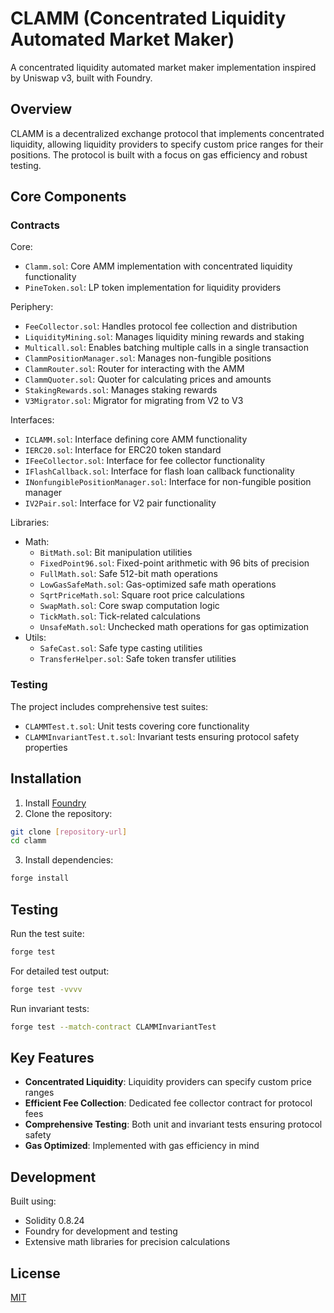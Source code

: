 # CLAMM (Concentrated Liquidity Automated Market Maker)

A concentrated liquidity automated market maker implementation inspired by Uniswap v3, built with Foundry.

## Overview

CLAMM is a decentralized exchange protocol that implements concentrated liquidity, allowing liquidity providers to specify custom price ranges for their positions. The protocol is built with a focus on gas efficiency and robust testing.

## Core Components

### Contracts

Core:
- `Clamm.sol`: Core AMM implementation with concentrated liquidity functionality
- `PineToken.sol`: LP token implementation for liquidity providers

Periphery:
- `FeeCollector.sol`: Handles protocol fee collection and distribution
- `LiquidityMining.sol`: Manages liquidity mining rewards and staking
- `Multicall.sol`: Enables batching multiple calls in a single transaction
- `ClammPositionManager.sol`: Manages non-fungible positions
- `ClammRouter.sol`: Router for interacting with the AMM
- `ClammQuoter.sol`: Quoter for calculating prices and amounts
- `StakingRewards.sol`: Manages staking rewards
- `V3Migrator.sol`: Migrator for migrating from V2 to V3


Interfaces:
- `ICLAMM.sol`: Interface defining core AMM functionality
- `IERC20.sol`: Interface for ERC20 token standard
- `IFeeCollector.sol`: Interface for fee collector functionality
- `IFlashCallback.sol`: Interface for flash loan callback functionality
- `INonfungiblePositionManager.sol`: Interface for non-fungible position manager
- `IV2Pair.sol`: Interface for V2 pair functionality


Libraries:
- Math:
  - `BitMath.sol`: Bit manipulation utilities
  - `FixedPoint96.sol`: Fixed-point arithmetic with 96 bits of precision
  - `FullMath.sol`: Safe 512-bit math operations
  - `LowGasSafeMath.sol`: Gas-optimized safe math operations
  - `SqrtPriceMath.sol`: Square root price calculations
  - `SwapMath.sol`: Core swap computation logic
  - `TickMath.sol`: Tick-related calculations
  - `UnsafeMath.sol`: Unchecked math operations for gas optimization
- Utils:
  - `SafeCast.sol`: Safe type casting utilities
  - `TransferHelper.sol`: Safe token transfer utilities


### Testing

The project includes comprehensive test suites:
- `CLAMMTest.t.sol`: Unit tests covering core functionality
- `CLAMMInvariantTest.t.sol`: Invariant tests ensuring protocol safety properties

## Installation

1. Install [Foundry](https://book.getfoundry.sh/getting-started/installation)
2. Clone the repository:

```bash
git clone [repository-url]
cd clamm
```

3. Install dependencies:

```bash
forge install
```

## Testing

Run the test suite:

```bash
forge test
```
For detailed test output: 

```bash
forge test -vvvv
```

Run invariant tests:

```bash
forge test --match-contract CLAMMInvariantTest
```


## Key Features

- **Concentrated Liquidity**: Liquidity providers can specify custom price ranges
- **Efficient Fee Collection**: Dedicated fee collector contract for protocol fees
- **Comprehensive Testing**: Both unit and invariant tests ensuring protocol safety
- **Gas Optimized**: Implemented with gas efficiency in mind

## Development

Built using:
- Solidity 0.8.24
- Foundry for development and testing
- Extensive math libraries for precision calculations

## License

[MIT](LICENSE)
